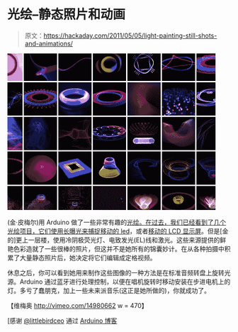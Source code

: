 # 光绘–静态照片和动画

> 原文：<https://hackaday.com/2011/05/05/light-painting-still-shots-and-animations/>

![](img/61b15d1dd5d91206370f6293064f4651.png "light-painting-with-arduino")

(金·皮梅尔)用 Arduino 做了一些非常有趣的[光绘。在过去，我们已经看到了几个光绘项目，它们使用](http://www.flickr.com/photos/djspyhunter/sets/72157615077454920/)[长曝光来捕捉移动的 led](http://hackaday.com/2011/03/02/how-to-find-wifi-carry-a-big-stick-and-use-long-exposures/)，或者[移动的 LCD 显示屏](http://hackaday.com/2010/09/17/3d-digital-light-art-using-ipad-and-camera-trickery/)。但是[金的]更上一层楼，使用冷阴极荧光灯、电致发光(EL)线和激光。这些来源提供的鲜艳色彩造就了一些很棒的照片，但这并不是她所有的锦囊妙计。在从各种拍摄中积累了大量静态照片后，她决定将它们编辑成定格视频。

休息之后，你可以看到她用来制作这些图像的一种方法是在标准音频转盘上旋转光源。Arduino 通过蓝牙进行处理控制，以便在唱机旋转时移动安装在步进电机上的灯。多亏了蠢朋克，加上一些未来派音乐(这正是她所做的)，你就成功了。

【维梅奥 http://vimeo.com/14980662 w = 470】

[感谢 [@littlebirdceo](https://twitter.com/#!/littlebirdceo/status/65918388542771200) 通过 [Arduino 博客](http://arduino.cc/blog/2011/05/04/light-drive-light-painting-with-arduino/)